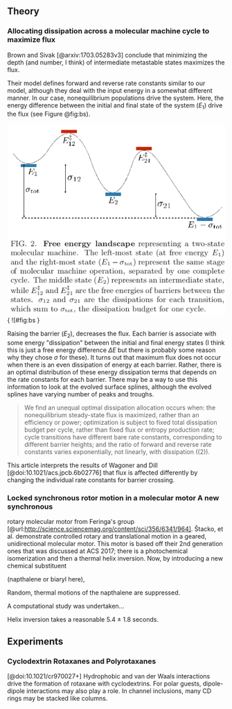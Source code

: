 ## Theory

### Allocating dissipation across a molecular machine cycle to maximize flux
Brown and Sivak [@arxiv:1703.05283v3] conclude that minimizing the depth (and
number, I think) of intermediate metastable states maximizes the flux.

Their model defines forward and reverse rate constants similar to our model,
although they deal with the input energy in a somewhat different manner. In our
case, nonequilibrium populations drive the system. Here, the energy difference
between the initial and final state of the system ($E_1$) drive the flux (see
Figure @fig:bs).

![The two state model from Brown and Sivak.](./images/brown-2017-figure2.png){
![#fig:bs }

Raising the barrier ($E_2$), decreases the flux. Each barrier is associate with
some energy "dissipation" between the initial and final energy states (I think
this is just a free energy difference $\Delta E$ but there is probably some
reason why they chose $\sigma$ for these). It turns out that maximum flux does
not occur when there is an even dissipation of energy at each barrier. Rather,
there is an optimal distribution of these energy dissipation terms that depends
on the rate constants for each barrier. There may be a way to use this
information to look at the evolved surface splines, although the evolved splines have varying number of peaks and troughs.

> We find an unequal optimal dissipation allocation occurs when: the
nonequilibrium steady-state flux is maximized, rather than an efficiency or
power; optimization is subject to fixed total dissipation budget per cycle,
rather than fixed flux or entropy production rate; cycle transitions have
different bare rate constants, corresponding to different barrier heights; and
the ratio of forward and reverse rate constants varies exponentially, not
linearly, with dissipation ((2)).

This article interprets the results of Wagoner and Dill
[@doi:10.1021/acs.jpcb.6b02776] that flux is affected differently by changing
the individual rate constants for barrier crossing.

### Locked synchronous rotor motion in a molecular motor A new synchronous
rotary molecular motor from Feringa's group
[@url:http://science.sciencemag.org/content/sci/356/6341/964]. Štacko, et al.
demonstrate controlled rotary and translational motion in a geared,
unidirectional molecular motor. This motor is based off their 2nd generation
ones that was discussed at ACS 2017; there is a photochemical isomerization and
then a thermal helix inversion. Now, by introducing a new chemical substituent

(napthalene or biaryl here),

Random, thermal motions of the napthalene are suppressed.

A computational study was undertaken...

Helix inversion takes a reasonable 5.4 $\pm$ 1.8 seconds.

## Experiments

### Cyclodextrin Rotaxanes and Polyrotaxanes

[@doi:10.1021/cr970027+] Hydrophobic and van der Waals interactions drive the
formation of rotaxane with cyclodextrins. For polar guests, dipole-dipole
interactions may also play a role. In channel inclusions, many CD rings may be stacked like columns. 
